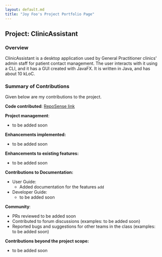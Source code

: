 ```yaml
---
layout: default.md
title: "Joy Foo's Project Portfolio Page"
---
```


## Project: ClinicAssistant

### Overview

ClinicAssistant is a desktop application used by General Practitioner clinics' admin staff for patient contact management. The user interacts with it using a CLI, and it has a GUI created with JavaFX. It is written in Java, and has about 10 kLoC.

### Summary of Contributions

Given below are my contributions to the project.

**Code contributed**: [RepoSense link]()

**Project management**:
- to be added soon


**Enhancements implemented:**
- to be added soon

**Enhancements to existing features:**
- to be added soon

**Contributions to Documentation:**
* User Guide:
  * Added documentation for the features `add`
* Developer Guide:
  - to be added soon

**Community**:
* PRs reviewed to be added soon
* Contributed to forum discussions (examples: to be added soon)
* Reported bugs and suggestions for other teams in the class (examples: to be added soon)

**Contributions beyond the project scope:**
- to be added soon

